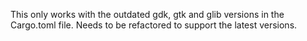 This only works with the outdated gdk, gtk and glib versions in the Cargo.toml file. Needs to be refactored to support the latest versions.
